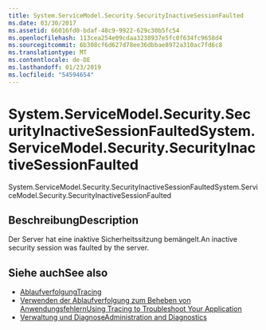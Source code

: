 ```yaml
---
title: System.ServiceModel.Security.SecurityInactiveSessionFaulted
ms.date: 03/30/2017
ms.assetid: 66016fd0-bdaf-48c9-9922-629c30b5fc54
ms.openlocfilehash: 113cea254e09cdaa3238937e5fc0f634fc9658d4
ms.sourcegitcommit: 6b308cf6d627d78ee36dbbae8972a310ac7fd6c8
ms.translationtype: MT
ms.contentlocale: de-DE
ms.lasthandoff: 01/23/2019
ms.locfileid: "54594654"
---
```

# <a name="systemservicemodelsecuritysecurityinactivesessionfaulted"></a><span data-ttu-id="1af6e-102">System.ServiceModel.Security.SecurityInactiveSessionFaulted</span><span class="sxs-lookup"><span data-stu-id="1af6e-102">System.ServiceModel.Security.SecurityInactiveSessionFaulted</span></span>
<span data-ttu-id="1af6e-103">System.ServiceModel.Security.SecurityInactiveSessionFaulted</span><span class="sxs-lookup"><span data-stu-id="1af6e-103">System.ServiceModel.Security.SecurityInactiveSessionFaulted</span></span>  
  
## <a name="description"></a><span data-ttu-id="1af6e-104">Beschreibung</span><span class="sxs-lookup"><span data-stu-id="1af6e-104">Description</span></span>  
 <span data-ttu-id="1af6e-105">Der Server hat eine inaktive Sicherheitssitzung bemängelt.</span><span class="sxs-lookup"><span data-stu-id="1af6e-105">An inactive security session was faulted by the server.</span></span>  
  
## <a name="see-also"></a><span data-ttu-id="1af6e-106">Siehe auch</span><span class="sxs-lookup"><span data-stu-id="1af6e-106">See also</span></span>
- [<span data-ttu-id="1af6e-107">Ablaufverfolgung</span><span class="sxs-lookup"><span data-stu-id="1af6e-107">Tracing</span></span>](../../../../../docs/framework/wcf/diagnostics/tracing/index.md)
- [<span data-ttu-id="1af6e-108">Verwenden der Ablaufverfolgung zum Beheben von Anwendungsfehlern</span><span class="sxs-lookup"><span data-stu-id="1af6e-108">Using Tracing to Troubleshoot Your Application</span></span>](../../../../../docs/framework/wcf/diagnostics/tracing/using-tracing-to-troubleshoot-your-application.md)
- [<span data-ttu-id="1af6e-109">Verwaltung und Diagnose</span><span class="sxs-lookup"><span data-stu-id="1af6e-109">Administration and Diagnostics</span></span>](../../../../../docs/framework/wcf/diagnostics/index.md)
